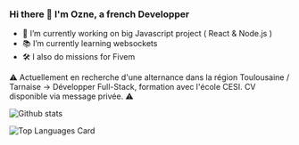 ### Hi there 👋 I'm Ozne, a french Developper

- 🔭 I’m currently working on big Javascript project ( React & Node.js )
- 📚 I’m currently learning websockets
- 🛠 I also do missions for Fivem



⚠️ Actuellement en recherche d'une alternance dans la région Toulousaine / Tarnaise -> Développer Full-Stack, formation avec l'école CESI. CV disponible via message privée. ⚠️

![Github stats](https://github-readme-stats.vercel.app/api?username=Ozneeee&theme=highcontrast&show_icons=true&count_private=true)

![Top Languages Card](https://github-readme-stats.vercel.app/api/top-langs/?username=Ozneeee)
